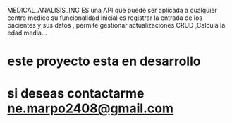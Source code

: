 MEDICAL_ANALISIS_ING
ES una API que puede ser aplicada a cualquier centro medico su funcionalidad inicial es registrar la entrada de los pacientes y sus datos , 
permite gestionar actualizaciones CRUD ,Calcula la edad media...

# este proyecto esta en desarrollo
# si deseas contactarme ne.marpo2408@gmail.com
